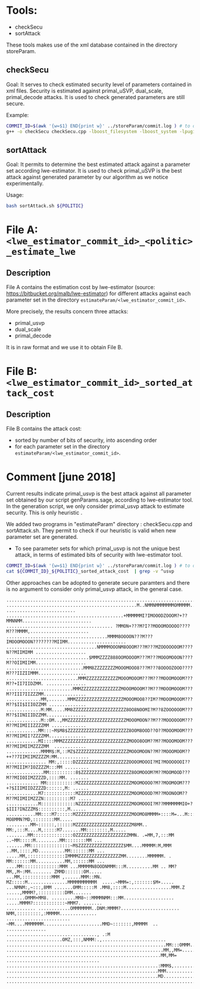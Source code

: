 # Tools:

* checkSecu
* sortAttack

These tools makes use of the xml database contained in the directory storeParam. 




## checkSecu

Goal: It serves to check estimated security level of parameters contained in xml files. Security is estimated against primal_uSVP, dual_scale, primal_decode attacks. It is used to check generated parameters are still secure.

Example:

```sh
COMMIT_ID=$(awk '{w=$1} END{print w}' ../storeParam/commit.log ) # to determine last commit ID in database
g++ -o checkSecu checkSecu.cpp -lboost_filesystem -lboost_system -lpugixml&& ./checkSecu 2>&1 | tee -a ${COMMIT_ID}_${POLITIC}_estimate_lwe
```

## sortAttack

Goal: It permits to determine the best estimated attack against a parameter set according lwe-estimator. It is used to check primal_uSVP is the best attack against generated parameter by our algorithm  as we notice experimentally.

Usage:

```sh
bash sortAttack.sh ${POLITIC}
```


# File A:  `<lwe_estimator_commit_id>_<politic>_estimate_lwe`

## Description
File A contains the estimation cost by lwe-estimator (source: https://bitbucket.org/malb/lwe-estimator) for different attacks against each parameter set in the directory `estimateParam/<lwe_estimator_commit_id>`.

More precisely, the results concern three attacks:

* primal_usvp
* dual_scale
* primal_decode

It is in raw format and we use it to obtain File B.

# File B: `<lwe_estimator_commit_id>_sorted_attack_cost`

## Description

File B contains the attack cost:

* sorted by number of bits of security, into ascending order
* for each parameter set in the directory `estimateParam/<lwe_estimator_commit_id>`.


# Comment [june 2018]

Current results indicate primal_usvp is the best attack against all parameter set obtained by our script genParams.sage, according to lwe-estimator tool. 
In the generation script, we only consider primal_usvp attack to estimate security.
This is only heuristic .
 
We added two programs in "estimateParam" directory : checkSecu.cpp and sortAttack.sh.
They permit to check if our heuristic is valid when new parameter set are generated.

* To see parameter sets for which primal_usvp is not the unique best attack, in terms of estimated bits of security with lwe-estimator tool.
```sh
COMMIT_ID=$(awk '{w=$1} END{print w}' ../storeParam/commit.log ) # to determine last commit ID in database
cat ${COMMIT_ID}_${POLITIC}_sorted_attack_cost  | grep -v ^usvp
```

Other approaches can be adopted to generate secure paramters and there is no argument to consider only primal_usvp attack, in the general case.



    
    ....................................................................................................
    .................................................M..NMMNMMMMMMMOMMMMM.... ..........................
    ............................................+MMMMMMI?IMOOODZOOOM?+??MMNNMM..........................
    ........................................ ?MMON+???M?I??MOOOMOOOOO????M???MMMM,......................
    ......................................MMMM8OOOON???M???IMOOOMOOON????????MIIMM......................
    ..................................NMMMMOOONM8OOOM???M???MZOOOOOOOM????N??MIIMIMM ...................
    ...............................$MMMZZZZ888OOMOOOOM???M???MOOOMOOON????M??OIIMIIMM...................
    .............................MMM8ZZZZZZZZMOOOMOOO8???M???8OOOOZOOO????M???IIZIIMMM..................
    ...........................MMMZZZZZZZZZZZZMOOOMOOOM???M???MOOOMOOOM???M??+II7IIDZMM. ...............
    .........................MMMZZZZZZZZZZZZZZZMOOOMOOOM??M???MOOOMOOOM???M??III7IIZZZMM................
    .............MM,.......MMMZZZZZZZZZZZZZZZZZZMOOOMOO8??IM??MOOOMOOOM???M??$II$IIIOZZMM ..............
    .............M:MM.....MM8ZZZZZZZZZZZZZZZZZZZZ8OO8NOOMI?M??8ZOOOOOOM???M??$IINIIIDZZMM...............
    .............M::OM..,MMZZZZZZZZZZZZZZZZZZZZZZMOOOMOON??M???MOOOOOOM???M??MIIMIIIZZZZMM .............
    ............MM:::~M$M8$ZZZZZZZZZZZZZZZZZZZZZZZ8OOM8OOD??O??MOOOMOOM???M??MIIMII?ZZZZMM..............
    ............MI::::MMMZZZZZZZZZZZZZZZZZZZZZZZZZMOOO8OOM??M??MOOOMOOM???M??MIIMIIMZZZZMM  ............
    .............MMMM$:M,::MZ$ZZZZZZZZZZZZZZZZZZZZMOOOMOON??M??MOOOMOOM??++??7IIMIIMZZZZM:MM............
    ............... MM:,:::::DZZZZZZZZZZZZZZZZZZZZOOOOMOOOI?MI?MOOOOOOI??M??MIIIM?IOZZZZM:::MM .........
    ..............MM::::::::::8$ZZZZZZZZZZZZZZZZZZZ8OOMOOOM?M??MOOMOOD???M??MIIOIIMZZZZD,::::MM. .......
    ............ MM:::::::::::MZZZZZZZZZZZZZZZZZZZZMOOMOOOO?M??MOOMOOM???+?$IIIMIIDZZZZD::::::,M: ......
    ............M7::::::::::::MZZZZZZZZZZZZZZZZZZZZMOOMOOOD?M??MOONOOM??M??MIIMIIMZZZN::::::::::M7 .....
    ............M:::::::::::::NZZZZZZZZZZZZZZZZZZZZMOOMOOOI?M??MMMMMMMIO+?$III?INZZZM$::::::::::,M......
    ...........MM::::M7::::::MZZZZZZZZZZZZZZZZZZZZZMOOMO8MMMM+::::M=...M::::M~?MO8MMN?MD,::::::::MM.....
    .........MM~::::::,::::::MZZZZZZZZZZZZZZZZZZZZZM8MM..  MM:,:::M....M,:::::M7.......MM::::::::,M.....
    ........MM:::::::::::::::OZZZZZZZZZZZZZZZZZZZZMMN. .=MM,7,:::MM ..~MM:::::M.........MM::::::::MM ...
    .......MM:::::::::::::::~M$ZZZZZZZZZZZZZZZZZ$MM....MMMMM:M,MMM ..MM,::::,MD..........MM:::::::MM ...
    .....MM,::::::::::::::IMMMMZZZZZZZZZZZZZZZZMM........MMMMMM. . MM:::::::MM...........MM,::::::MM ...
    ....MM::::::::::::::MMM ...MMMMMN8OODNMMM:::M..........MM .. MM?MM,,M~:MM........ ZMMD:::::::OM.....
    ...MM,:::::::::::MMM ,......MMM::MN. MZ:::::M...............MMMMMMMMMMM  .....~MMM=:,:::::::$M+.....
    ...NMNM:,~:::,8MM .......OMM:::::M .MM8,::::M.................MMM.Z .....,MMMM?,::::::::::DMM.......
    .......OMMM+MM8. .........MM8~::MMMMNMM:::MM................... .....MMMM?::::::::::::~MMM7. .......
    ........... ............OMMMMMMM..DNM:MMMM?...................... NMM,:::::::::,:MMMMM..............
    ........................   ~MM....MMMMMMM......................MMD~:::::::,MMMMM  .. ...............
    .................................., .:M .....................OMZ,:::,NMMM:.,........................
    ............................................................MM:::OMMM...............................
    ...........................................................MM,,MM=..................................
    ..........................................................MM,MM= ...................................
    .........................................................:MMM$,.....................................
    .........................................................MMM........................................
    .........................................................MD.........................................
    ....................................................................................................
    
